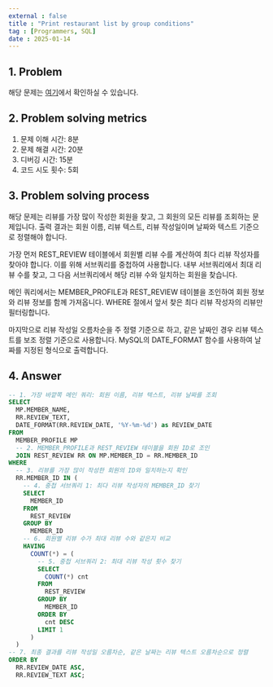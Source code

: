 ```yaml
---
external : false
title : "Print restaurant list by group conditions"
tag : [Programmers, SQL]
date : 2025-01-14
---
```


## 1. Problem

해당 문제는 [여기](https://school.programmers.co.kr/learn/courses/30/lessons/131124?language=mysql)에서 확인하실 수 있습니다.

## 2. Problem solving metrics

1. 문제 이해 시간: 8분
2. 문제 해결 시간: 20분
3. 디버깅 시간: 15분
4. 코드 시도 횟수: 5회

## 3. Problem solving process

해당 문제는 리뷰를 가장 많이 작성한 회원을 찾고, 그 회원의 모든 리뷰를 조회하는 문제입니다. 출력 결과는 회원 이름, 리뷰 텍스트, 리뷰 작성일이며 날짜와 텍스트 기준으로 정렬해야 합니다.

가장 먼저 REST_REVIEW 테이블에서 회원별 리뷰 수를 계산하여 최다 리뷰 작성자를 찾아야 합니다. 이를 위해 서브쿼리를 중첩하여 사용합니다. 내부 서브쿼리에서 최대 리뷰 수를 찾고, 그 다음 서브쿼리에서 해당 리뷰 수와 일치하는 회원을 찾습니다.

메인 쿼리에서는 MEMBER_PROFILE과 REST_REVIEW 테이블을 조인하여 회원 정보와 리뷰 정보를 함께 가져옵니다. WHERE 절에서 앞서 찾은 최다 리뷰 작성자의 리뷰만 필터링합니다.

마지막으로 리뷰 작성일 오름차순을 주 정렬 기준으로 하고, 같은 날짜인 경우 리뷰 텍스트를 보조 정렬 기준으로 사용합니다. MySQL의 DATE_FORMAT 함수를 사용하여 날짜를 지정된 형식으로 출력합니다.

## 4. Answer

```sql
-- 1. 가장 바깥쪽 메인 쿼리: 회원 이름, 리뷰 텍스트, 리뷰 날짜를 조회
SELECT 
  MP.MEMBER_NAME, 
  RR.REVIEW_TEXT, 
  DATE_FORMAT(RR.REVIEW_DATE, '%Y-%m-%d') as REVIEW_DATE
FROM 
  MEMBER_PROFILE MP
  -- 2. MEMBER_PROFILE과 REST_REVIEW 테이블을 회원 ID로 조인
  JOIN REST_REVIEW RR ON MP.MEMBER_ID = RR.MEMBER_ID
WHERE 
  -- 3. 리뷰를 가장 많이 작성한 회원의 ID와 일치하는지 확인
  RR.MEMBER_ID IN (
    -- 4. 중첩 서브쿼리 1: 최다 리뷰 작성자의 MEMBER_ID 찾기
    SELECT 
      MEMBER_ID 
    FROM 
      REST_REVIEW 
    GROUP BY 
      MEMBER_ID 
    -- 6. 회원별 리뷰 수가 최대 리뷰 수와 같은지 비교
    HAVING 
      COUNT(*) = (
        -- 5. 중첩 서브쿼리 2: 최대 리뷰 작성 횟수 찾기
        SELECT 
          COUNT(*) cnt
        FROM 
          REST_REVIEW
        GROUP BY 
          MEMBER_ID
        ORDER BY 
          cnt DESC
        LIMIT 1
      )
  )
-- 7. 최종 결과를 리뷰 작성일 오름차순, 같은 날짜는 리뷰 텍스트 오름차순으로 정렬
ORDER BY 
  RR.REVIEW_DATE ASC, 
  RR.REVIEW_TEXT ASC;
```
